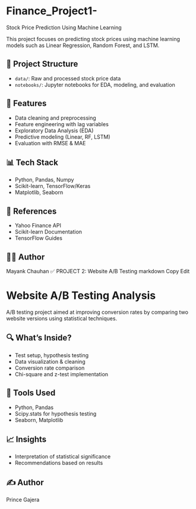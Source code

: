 # Finance_Project1-
Stock Price Prediction Using Machine Learning

This project focuses on predicting stock prices using machine learning models such as Linear Regression, Random Forest, and LSTM.

## 📂 Project Structure
- `data/`: Raw and processed stock price data
- `notebooks/`: Jupyter notebooks for EDA, modeling, and evaluation

## 🚀 Features
- Data cleaning and preprocessing
- Feature engineering with lag variables
- Exploratory Data Analysis (EDA)
- Predictive modeling (Linear, RF, LSTM)
- Evaluation with RMSE & MAE

## 📊 Tech Stack
- Python, Pandas, Numpy
- Scikit-learn, TensorFlow/Keras
- Matplotlib, Seaborn

## 📎 References
- Yahoo Finance API
- Scikit-learn Documentation
- TensorFlow Guides

## 👨‍💻 Author
Mayank Chauhan
✅ PROJECT 2: Website A/B Testing
markdown
Copy
Edit
# Website A/B Testing Analysis

A/B testing project aimed at improving conversion rates by comparing two website versions using statistical techniques.

## 🔍 What’s Inside?
- Test setup, hypothesis testing
- Data visualization & cleaning
- Conversion rate comparison
- Chi-square and z-test implementation

## 🧠 Tools Used
- Python, Pandas
- Scipy.stats for hypothesis testing
- Seaborn, Matplotlib

## 📈 Insights
- Interpretation of statistical significance
- Recommendations based on results


## ✍️ Author
Prince Gajera
